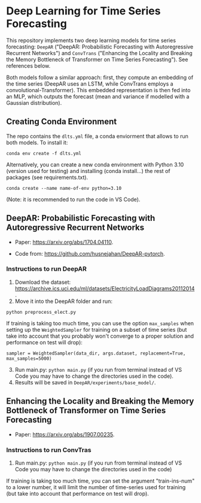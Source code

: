 # Deep Learning for Time Series Forecasting

This repository implements two deep learning models for time series forecasting: `DeepAR` ("DeepAR: Probabilistic Forecasting with Autoregressive Recurrent Networks") and `ConvTrans` ("Enhancing the Locality and Breaking the Memory Bottleneck of Transformer on Time Series Forecasting"). See references below.

Both models follow a similar approach: first, they compute an embedding of the time series (DeepAR uses an LSTM, while ConvTrans employs a convolutional-Transformer). This embedded representation is then fed into an MLP, which outputs the forecast (mean and variance if modelled with a Gaussian distribution).

## Creating Conda Environment

The repo contains the `dlts.yml` file, a conda enviorment that allows to run both models. To install it:

```
conda env create -f dlts.yml
```

Alternatively, you can create a new conda environment with Python 3.10 (version used for testing) and installing (conda install...) the rest of packages (see requirements.txt).

```
conda create --name name-of-env python=3.10
```

(Note: it is recommended to run the code in VS Code).

## DeepAR: Probabilistic Forecasting with Autoregressive Recurrent Networks

- Paper: https://arxiv.org/abs/1704.04110.

- Code from: https://github.com/husnejahan/DeepAR-pytorch.

### Instructions to run DeepAR

1. Download the dataset: https://archive.ics.uci.edu/ml/datasets/ElectricityLoadDiagrams20112014.
2. Move it into the DeepAR folder and run:
```
python preprocess_elect.py
```

If training is taking too much time, you can use the option `max_samples` when setting up the `WeightedSampler` for training on a subset of time series (but take into account that you probably won't converge to a proper solution and performance on test will drop):

```
sampler = WeightedSampler(data_dir, args.dataset, replacement=True, max_samples=5000)
```
3. Run main.py: `python main.py` (if you run from terminal instead of VS Code you may have to change the directories used in the code).
4. Results will be saved in `DeepAR/experiments/base_model/`.



## Enhancing the Locality and Breaking the Memory Bottleneck of Transformer on Time Series Forecasting

- Paper: https://arxiv.org/abs/1907.00235.

### Instructions to run ConvTras


1. Run main.py: `python main.py` (if you run from terminal instead of VS Code you may have to change the directories used in the code)

If training is taking too much time, you can set the argument "train-ins-num" to a lower number, it will limit the number of time-series used for training (but take into account that performance on test will drop).



